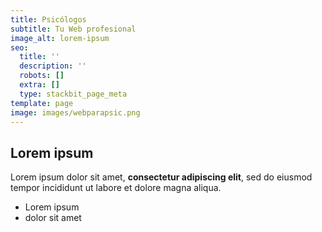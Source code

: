 ```yaml
---
title: Psicólogos
subtitle: Tu Web profesional
image_alt: lorem-ipsum
seo:
  title: ''
  description: ''
  robots: []
  extra: []
  type: stackbit_page_meta
template: page
image: images/webparapsic.png
---
```

## Lorem ipsum

Lorem ipsum dolor sit amet, **consectetur adipiscing elit**, sed do eiusmod tempor incididunt ut labore et dolore magna aliqua.

- Lorem ipsum
- dolor sit amet